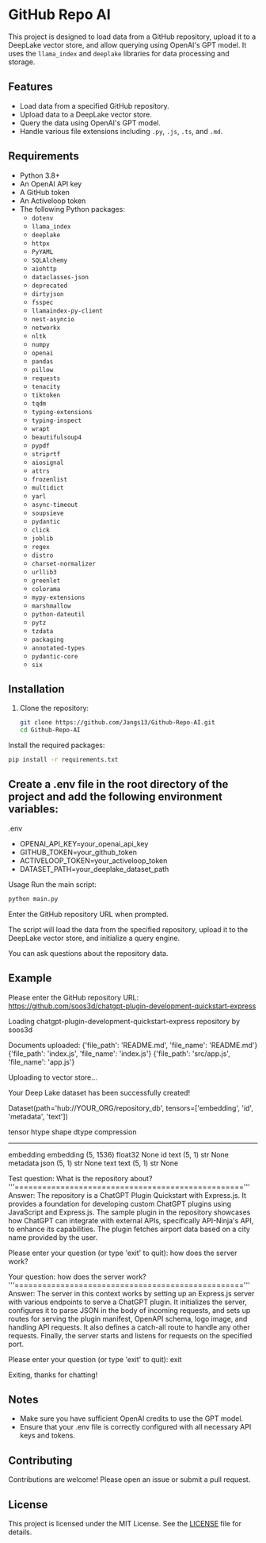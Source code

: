 # GitHub Repo AI

This project is designed to load data from a GitHub repository, upload it to a DeepLake vector store, and allow querying using OpenAI's GPT model. It uses the `llama_index` and `deeplake` libraries for data processing and storage.

## Features

- Load data from a specified GitHub repository.
- Upload data to a DeepLake vector store.
- Query the data using OpenAI's GPT model.
- Handle various file extensions including `.py`, `.js`, `.ts`, and `.md`.

## Requirements

- Python 3.8+
- An OpenAI API key
- A GitHub token
- An Activeloop token
- The following Python packages:
  - `dotenv`
  - `llama_index`
  - `deeplake`
  - `httpx`
  - `PyYAML`
  - `SQLAlchemy`
  - `aiohttp`
  - `dataclasses-json`
  - `deprecated`
  - `dirtyjson`
  - `fsspec`
  - `llamaindex-py-client`
  - `nest-asyncio`
  - `networkx`
  - `nltk`
  - `numpy`
  - `openai`
  - `pandas`
  - `pillow`
  - `requests`
  - `tenacity`
  - `tiktoken`
  - `tqdm`
  - `typing-extensions`
  - `typing-inspect`
  - `wrapt`
  - `beautifulsoup4`
  - `pypdf`
  - `striprtf`
  - `aiosignal`
  - `attrs`
  - `frozenlist`
  - `multidict`
  - `yarl`
  - `async-timeout`
  - `soupsieve`
  - `pydantic`
  - `click`
  - `joblib`
  - `regex`
  - `distro`
  - `charset-normalizer`
  - `urllib3`
  - `greenlet`
  - `colorama`
  - `mypy-extensions`
  - `marshmallow`
  - `python-dateutil`
  - `pytz`
  - `tzdata`
  - `packaging`
  - `annotated-types`
  - `pydantic-core`
  - `six`

## Installation

1. Clone the repository:
   ```bash
   git clone https://github.com/Jangs13/Github-Repo-AI.git
   cd Github-Repo-AI
   
Install the required packages:

```bash
pip install -r requirements.txt
```

## Create a .env file in the root directory of the project and add the following environment variables:

.env

- OPENAI_API_KEY=your_openai_api_key
- GITHUB_TOKEN=your_github_token
- ACTIVELOOP_TOKEN=your_activeloop_token
- DATASET_PATH=your_deeplake_dataset_path

Usage
Run the main script:

```bash
python main.py
```

Enter the GitHub repository URL when prompted.

The script will load the data from the specified repository, upload it to the DeepLake vector store, and initialize a query engine.

You can ask questions about the repository data. 

## Example

Please enter the GitHub repository URL: https://github.com/soos3d/chatgpt-plugin-development-quickstart-express 

Loading chatgpt-plugin-development-quickstart-express repository by soos3d 

Documents uploaded:
{'file_path': 'README.md', 'file_name': 'README.md'}
{'file_path': 'index.js', 'file_name': 'index.js'}
{'file_path': 'src/app.js', 'file_name': 'app.js'}

Uploading to vector store...

Your Deep Lake dataset has been successfully created!

Dataset(path='hub://YOUR_ORG/repository_db', tensors=['embedding', 'id', 'metadata', 'text'])

  tensor      htype      shape     dtype  compression
  -------    -------    -------   -------  -------
 embedding  embedding  (5, 1536)  float32   None
    id        text      (5, 1)      str     None
 metadata     json      (5, 1)      str     None
   text       text      (5, 1)      str     None
   
Test question: What is the repository about?
'''=================================================='''
Answer: The repository is a ChatGPT Plugin Quickstart with Express.js. It provides a foundation for
developing custom ChatGPT plugins using JavaScript and Express.js. The sample plugin in the
repository showcases how ChatGPT can integrate with external APIs, specifically API-Ninja's API, to
enhance its capabilities. The plugin fetches airport data based on a city name provided by the user.

Please enter your question (or type 'exit' to quit): how does the server work?

Your question: how does the server work?
'''=================================================='''
Answer: The server in this context works by setting up an Express.js server with various endpoints to serve
a ChatGPT plugin. It initializes the server, configures it to parse JSON in the body of incoming
requests, and sets up routes for serving the plugin manifest, OpenAPI schema, logo image, and
handling API requests. It also defines a catch-all route to handle any other requests. Finally, the
server starts and listens for requests on the specified port.

Please enter your question (or type 'exit' to quit): exit

Exiting, thanks for chatting!

## Notes

- Make sure you have sufficient OpenAI credits to use the GPT model.
- Ensure that your .env file is correctly configured with all necessary API keys and tokens.

## Contributing
Contributions are welcome! Please open an issue or submit a pull request.

## License
This project is licensed under the MIT License. See the [LICENSE](https://github.com/Jangs13/github_repo_AI?tab=MIT-1-ov-file)
 file for details.

